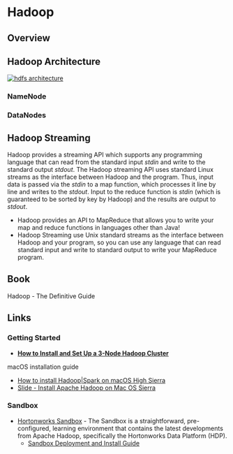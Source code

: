 # Hadoop

## Overview

## Hadoop Architecture

[![hdfs architecture](https://hadoop.apache.org/docs/r1.2.1/images/hdfsarchitecture.gif)](https://hadoop.apache.org/docs/r1.2.1/hdfs_design.html#NameNode+and+DataNodes)

### NameNode

### DataNodes

## Hadoop Streaming

Hadoop provides a streaming API which supports any programming language that can read from the standard input *stdin* and write to the standard output *stdout*. The Hadoop streaming API uses standard Linux streams as the interface between Hadoop and the program.  Thus, input data is passed via the *stdin* to a map function, which processes it line by line and writes to the *stdout*.  Input to the reduce function is *stdin* (which is guaranteed to be sorted by key by Hadoop) and the results are output to *stdout*.

* Hadoop provides an API to MapReduce that allows you to write your map and reduce functions in languages other than Java!
* Hadoop Streaming use Unix standard streams as the interface between Hadoop and your program, so you can use any language that can read standard input and write to standard output to write your MapReduce program.

## Book

Hadoop - The Definitive Guide

## Links

### Getting Started

* [**How to Install and Set Up a 3-Node Hadoop Cluster**](https://www.linode.com/docs/databases/hadoop/how-to-install-and-set-up-hadoop-cluster/)

macOS installation guide

* [How to install Hadoop|Spark on macOS High Sierra](http://hanslen.me/2018/01/19/How-to-install-Hadoop-on-macOS-High-Sierra/)
* [Slide - Install Apache Hadoop on Mac OS Sierra](https://www.slideshare.net/SunilkumarMohanty3/install-apache-hadoop-on-mac-os-sierra-76275019)

### Sandbox

* [Hortonworks Sandbox](https://hortonworks.com/products/sandbox/) - The Sandbox is a straightforward, pre-configured, learning environment that contains the latest developments from Apache Hadoop, specifically the Hortonworks Data Platform (HDP).
    * [Sandbox Deployment and Install Guide](https://hortonworks.com/tutorial/sandbox-deployment-and-install-guide/)
